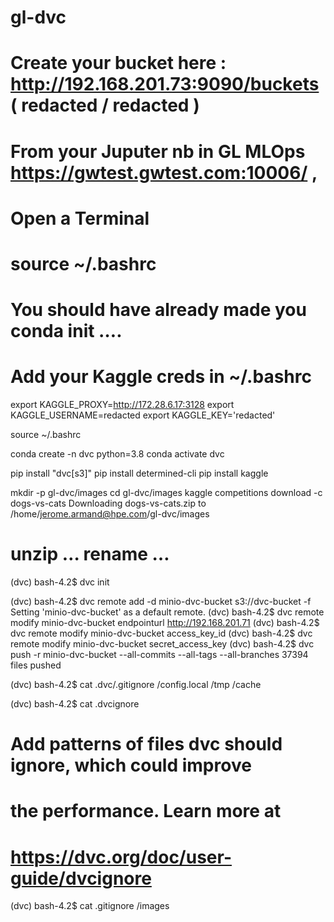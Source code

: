# gl-dvc

# Create your bucket here : http://192.168.201.73:9090/buckets   ( redacted / redacted ) 

# From your  Juputer nb in GL MLOps  https://gwtest.gwtest.com:10006/ , 
# Open a Terminal
# source ~/.bashrc

# You should have already made you conda init …. 

# Add your Kaggle creds in ~/.bashrc
export KAGGLE_PROXY=http://172.28.6.17:3128
export KAGGLE_USERNAME=redacted
export KAGGLE_KEY='redacted'

source ~/.bashrc

conda create -n dvc python=3.8
conda activate dvc

pip install "dvc[s3]"
pip install determined-cli
pip install kaggle

mkdir -p gl-dvc/images
cd gl-dvc/images
kaggle competitions download -c dogs-vs-cats
Downloading dogs-vs-cats.zip to /home/jerome.armand@hpe.com/gl-dvc/images

# unzip … rename …

(dvc) bash-4.2$ dvc init

(dvc) bash-4.2$ dvc remote add -d minio-dvc-bucket s3://dvc-bucket -f
Setting 'minio-dvc-bucket' as a default remote.
(dvc) bash-4.2$ dvc remote modify minio-dvc-bucket endpointurl http://192.168.201.71
(dvc) bash-4.2$ dvc remote modify minio-dvc-bucket access_key_id <redacted>
(dvc) bash-4.2$ dvc remote modify minio-dvc-bucket secret_access_key <redacted>
(dvc) bash-4.2$ dvc push -r minio-dvc-bucket --all-commits --all-tags --all-branches
37394 files pushed   

(dvc) bash-4.2$ cat .dvc/.gitignore 
/config.local
/tmp
/cache

(dvc) bash-4.2$ cat .dvcignore 
# Add patterns of files dvc should ignore, which could improve
# the performance. Learn more at
# https://dvc.org/doc/user-guide/dvcignore

(dvc) bash-4.2$ cat .gitignore 
/images

